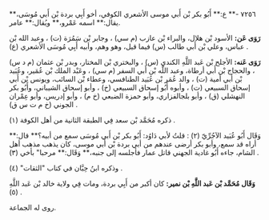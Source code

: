 ٧٢٥٦ -** ع:** أَبُو بكر بْن أَبي موسى الأشعري الكوفي، أخو أَبِي بردة بْن أَبي مُوسَى،** يقال:** اسمه عَمْرو،** ويُقال:** عامر.

**رَوَى عَن:** الأسود بْن هلال، والبراء بْن عازب (م سي) ، وجابر بْن سَمُرَة (ت) ، وعبد الله بْن عباس، وعلي بْن أَبي طالب (س) فيما قيل، وهو وهم، وأبيه أَبِي مُوسَى الأشعري (ع) .

**رَوَى عَنه:** الأجلح بْن عَبد اللَّهِ الكندي (س) ، والبختري بْن المختار، وبدر بْن عثمان (م د س) ، والحجاج بْن أَبي أرطاة، وعبد اللَّه بْن أَبي السفر (م سي) ، وعَبْد الملك بْن عُمَير، وعُبَيد بْن أَبي أمية (ت) ، والد عُمَر بْن عُبَيد الطنافسي، وعطاء بْن السائب، ويونس بْن أَبي إسحاق السبيعي (ت) ، وأبوه أَبُو إسحاق السبيعي (خ) ، وأبو إسحاق الشيباني، وأَبُو بكر النهشلي (ق) ، وأبو بلجالفزاري، وأبو حمزة الضبعي (خ م) ، وأبو إدريس، وأبو عِمْران الجوني (خ م ت س ق) .

ذكره مُحَمَّد بْن سعد فِي الطبقة الثانية من أهل الكوفة (١) .

وَقَال أَبُو عُبَيد الآجُرِّيّ (٢) : قلتُ لأبي دَاوُد: أَبُو بكر بْن أَبي مُوسَى سمع من أبيه؟** قال:** أراه قد سمع، وأبو بكر أرضى عندهم من أبي بردة بْن أَبي موسى، كان يذهب مذهب أهل الشام، جاءه أَبُو غادية الجهني قاتل عمار فأجلسه إلى جنبه،** وَقَال:** مرحبا" بأخي (٣) .

وذكره ابنُ حِبَّان في كتاب "الثقات" (٤) .

**وَقَال مُحَمَّد بْن عَبد اللَّهِ بْن نمير:** كان أكبر من أَبِي بردة، ومات فِي ولاية خالد بْن عَبد اللَّهِ (٥) .

روى له الجماعة.